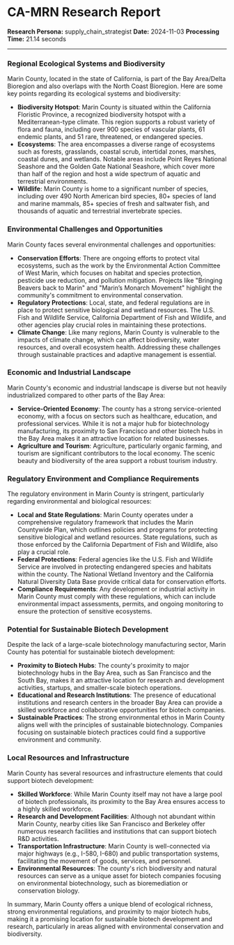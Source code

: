# CA-MRN Research Report

**Research Persona:** supply_chain_strategist
**Date:** 2024-11-03
**Processing Time:** 21.14 seconds

---

### Regional Ecological Systems and Biodiversity

Marin County, located in the state of California, is part of the Bay Area/Delta Bioregion and also overlaps with the North Coast Bioregion. Here are some key points regarding its ecological systems and biodiversity:

- **Biodiversity Hotspot**: Marin County is situated within the California Floristic Province, a recognized biodiversity hotspot with a Mediterranean-type climate. This region supports a robust variety of flora and fauna, including over 900 species of vascular plants, 61 endemic plants, and 51 rare, threatened, or endangered species.
- **Ecosystems**: The area encompasses a diverse range of ecosystems such as forests, grasslands, coastal scrub, intertidal zones, marshes, coastal dunes, and wetlands. Notable areas include Point Reyes National Seashore and the Golden Gate National Seashore, which cover more than half of the region and host a wide spectrum of aquatic and terrestrial environments.
- **Wildlife**: Marin County is home to a significant number of species, including over 490 North American bird species, 80+ species of land and marine mammals, 85+ species of fresh and saltwater fish, and thousands of aquatic and terrestrial invertebrate species.

### Environmental Challenges and Opportunities

Marin County faces several environmental challenges and opportunities:

- **Conservation Efforts**: There are ongoing efforts to protect vital ecosystems, such as the work by the Environmental Action Committee of West Marin, which focuses on habitat and species protection, pesticide use reduction, and pollution mitigation. Projects like "Bringing Beavers back to Marin" and "Marin’s Monarch Movement" highlight the community's commitment to environmental conservation.
- **Regulatory Protections**: Local, state, and federal regulations are in place to protect sensitive biological and wetland resources. The U.S. Fish and Wildlife Service, California Department of Fish and Wildlife, and other agencies play crucial roles in maintaining these protections.
- **Climate Change**: Like many regions, Marin County is vulnerable to the impacts of climate change, which can affect biodiversity, water resources, and overall ecosystem health. Addressing these challenges through sustainable practices and adaptive management is essential.

### Economic and Industrial Landscape

Marin County's economic and industrial landscape is diverse but not heavily industrialized compared to other parts of the Bay Area:

- **Service-Oriented Economy**: The county has a strong service-oriented economy, with a focus on sectors such as healthcare, education, and professional services. While it is not a major hub for biotechnology manufacturing, its proximity to San Francisco and other biotech hubs in the Bay Area makes it an attractive location for related businesses.
- **Agriculture and Tourism**: Agriculture, particularly organic farming, and tourism are significant contributors to the local economy. The scenic beauty and biodiversity of the area support a robust tourism industry.

### Regulatory Environment and Compliance Requirements

The regulatory environment in Marin County is stringent, particularly regarding environmental and biological resources:

- **Local and State Regulations**: Marin County operates under a comprehensive regulatory framework that includes the Marin Countywide Plan, which outlines policies and programs for protecting sensitive biological and wetland resources. State regulations, such as those enforced by the California Department of Fish and Wildlife, also play a crucial role.
- **Federal Protections**: Federal agencies like the U.S. Fish and Wildlife Service are involved in protecting endangered species and habitats within the county. The National Wetland Inventory and the California Natural Diversity Data Base provide critical data for conservation efforts.
- **Compliance Requirements**: Any development or industrial activity in Marin County must comply with these regulations, which can include environmental impact assessments, permits, and ongoing monitoring to ensure the protection of sensitive ecosystems.

### Potential for Sustainable Biotech Development

Despite the lack of a large-scale biotechnology manufacturing sector, Marin County has potential for sustainable biotech development:

- **Proximity to Biotech Hubs**: The county's proximity to major biotechnology hubs in the Bay Area, such as San Francisco and the South Bay, makes it an attractive location for research and development activities, startups, and smaller-scale biotech operations.
- **Educational and Research Institutions**: The presence of educational institutions and research centers in the broader Bay Area can provide a skilled workforce and collaborative opportunities for biotech companies.
- **Sustainable Practices**: The strong environmental ethos in Marin County aligns well with the principles of sustainable biotechnology. Companies focusing on sustainable biotech practices could find a supportive environment and community.

### Local Resources and Infrastructure

Marin County has several resources and infrastructure elements that could support biotech development:

- **Skilled Workforce**: While Marin County itself may not have a large pool of biotech professionals, its proximity to the Bay Area ensures access to a highly skilled workforce.
- **Research and Development Facilities**: Although not abundant within Marin County, nearby cities like San Francisco and Berkeley offer numerous research facilities and institutions that can support biotech R&D activities.
- **Transportation Infrastructure**: Marin County is well-connected via major highways (e.g., I-580, I-680) and public transportation systems, facilitating the movement of goods, services, and personnel.
- **Environmental Resources**: The county's rich biodiversity and natural resources can serve as a unique asset for biotech companies focusing on environmental biotechnology, such as bioremediation or conservation biology.

In summary, Marin County offers a unique blend of ecological richness, strong environmental regulations, and proximity to major biotech hubs, making it a promising location for sustainable biotech development and research, particularly in areas aligned with environmental conservation and biodiversity.